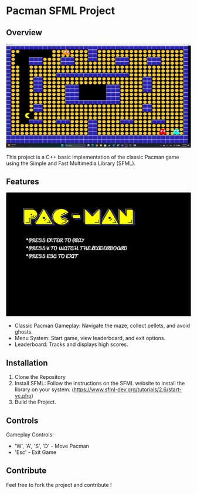 # Pacman SFML Project

## Overview

![](/gitfiles/images/gameplay.gif)

This project is a C++ basic implementation of the classic Pacman game using the Simple and Fast Multimedia Library (SFML).

## Features

![](/gitfiles/images/menu.png)

- Classic Pacman Gameplay: Navigate the maze, collect pellets, and avoid ghosts.
- Menu System: Start game, view leaderboard, and exit options.
- Leaderboard: Tracks and displays high scores.

## Installation

1. Clone the Repository
2. Install SFML: Follow the instructions on the SFML website to install the library on your system. (https://www.sfml-dev.org/tutorials/2.6/start-vc.php)
3. Build the Project.

## Controls

Gameplay Controls:

- 'W', 'A', 'S', 'D' - Move Pacman
- 'Esc' - Exit Game

## Contribute

Feel free to fork the project and contribute !
